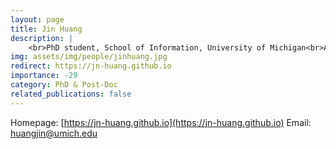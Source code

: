 ```yaml
---
layout: page
title: Jin Huang
description: |
    <br>PhD student, School of Information, University of Michigan<br>Aug 2024 -- Present<br>Email: <a href="mailto:huangjin@umich.edu">huangjin@umich.edu</a>
img: assets/img/people/jinhuang.jpg
redirect: https://jn-huang.github.io
importance: -29
category: PhD & Post-Doc
related_publications: false
---
```

Homepage: [https://jn-huang.github.io](https://jn-huang.github.io)
Email: [huangjin@umich.edu](mailto:huangjin@umich.edu)
